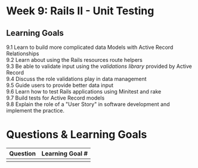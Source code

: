 # Week 9: Rails II - Unit Testing
## Learning Goals
9.1 Learn to build more complicated data Models with Active Record Relationships  
9.2 Learn about using the Rails resources route helpers   
9.3 Be able to validate input using the *validations library*  provided by Active Record   
9.4 Discuss the role validations play in data management  
9.5 Guide users to provide better data input   
9.6 Learn how to test Rails applications using Minitest and rake  
9.7 Build tests for Active Record models  
9.8 Explain the role of a "User Story" in software development and implement the practice.  


# Questions & Learning Goals
| Question | Learning Goal #|
|:--------:|-------------------
|          |   |
